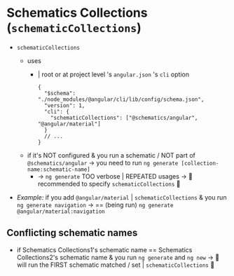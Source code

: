 # Schematics Collections (`schematicCollections`)

* `schematicCollections`
  * uses
    * | root or at project level 's `angular.json` 's  `cli` option

        ```jsonc
        {
          "$schema": "./node_modules/@angular/cli/lib/config/schema.json",
          "version": 1,
          "cli": {
            "schematicCollections": ["@schematics/angular", "@angular/material"]
          }
          // ...
        }
        ```
  * if it's NOT configured & you run a schematic / NOT part of `@schematics/angular` -> you need to run `ng generate [collection-name:schematic-name]`
    * -> `ng generate` TOO verbose | REPEATED usages -> 👀recommended to specify `schematicCollections` 👀

* _Example:_ if you add `@angular/material` | `schematicCollections` & you run `ng generate navigation` -> == (being run) `ng generate @angular/material:navigation`

## Conflicting schematic names

* if Schematics Collections1's schematic name == Schematics Collections2's schematic name & you run `ng generate` and `ng new` -> 👀will run the FIRST schematic matched / set | `schematicCollections` 👀
